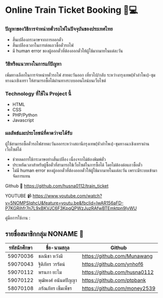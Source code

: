 # Online Train Ticket Booking :train::computer:
### ปัญหาของวิธีการจำหน่ายตั๋วรถไฟในปัจจุบันของประเทศไทย
- สิ้นเปลืองกระดาษจากการออกตั๋ว
- สิ้นเปลืองเวลาในการต่อแถวซื้อตั๋วรถไฟ
- มี human error ของผู้ออกตั๋วที่ต้องออกตั๋วให้ผู้ใช้มากมายในแต่ละวัน
### วิธีหรือแนวทางในการแก้ปัญหา
เพิ่มทางเลือกในการจำหน่ายตั๋วรถไฟ สายตะวันออก เที่ยวไป/กลับ 
ระหว่างกรุงเทพ(หัวลำโพง)-ชุมทางฉะเชิงเทรา 
ให้สามารถซื้อได้ผ่านทางระบบออนไลน์บนเว็บไซต์
### Technology ที่ใช้ใน Project นี้
- HTML 
- CSS
- PHP/Python
- Javascript
### ผลลัพธ์และประโยชน์ที่คาดว่าจะได้รับ
ผู้ใช้สามารถซื้อตั๋วรถไฟสายตะวันออกระหว่างสถานีกรุงเทพ(หัวลำโพง)-ชุมทางฉะเชิงเทราผ่านเว็บไซต์ได้ 
- ช่วยลดการใช้กระดาษอย่างสิ้นเปลือง เนื่องจากไม่ต้องพิมพ์ตั๋ว 
- ประหยัดเวลาสำหรับผู้ซื้อตั๋วที่สามารถใช้เว็บไซต์ในการซื้อได้ โดยไม่ต้องต่อแถวซื้อตั๋ว
- ไม่มี human error ของผู้ออกตั๋วที่ต้องออกตั๋วให้ผู้ใช้มากมายในแต่ละวัน เพราะมีระบบเข้ามาจัดการแทน

Github :file_folder: https://github.com/husna0112/train_ticket

YOUTUBE :video_camera:
https://www.youtube.com/watch?v=5NOMPSIqhcU&feature=youtu.be&fbclid=IwAR156aFD-P7KGRihfr7n7L9xBKVJC6F3KpqQPWzJuzRAfwBTEmktpn9IyWU

คู่มือการใช้งาน : 
## รายชื่อสมาชิกกลุ่ม NONAME :ghost:
| รหัสนักศึกษา  | ชื่อ-นามสกุล |Github|
| ------------ | ------------ | ------------ |
| 59070036  | ชลณิชา  หวังมี  | https://github.com/Munawang  |
| 59070043  | ฐิติภัทร วรรัตน์  | https://github.com/ynhof6  |
| 59070112  | พรนภา ยะไม | https://github.com/husna0112  |
| 59070122  | พุฒิพงศ์ อนันตปัญญา  |  https://github.com/ptpbank |
| 58070108  | ภรัณภัทร เข็มเพ็ชร  | https://github.com/money2539  |
